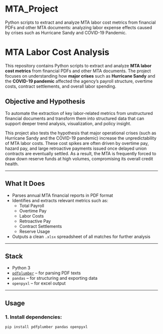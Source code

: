 # MTA_Project
Python scripts to extract and analyze MTA labor cost metrics from financial PDFs and other MTA documents: analyzing labor expense effects caused by crises such as Hurricane Sandy and COVID-19 Pandemic.

# MTA Labor Cost Analysis 

This repository contains Python scripts to extract and analyze **MTA labor cost metrics** from financial PDFs and other MTA documents. The project focuses on understanding how **major crises** such as **Hurricane Sandy** and the **COVID-19 pandemic** affected the agency’s payroll structure, overtime costs, contract settlements, and overall labor spending.

## Objective and Hypothesis

To automate the extraction of key labor-related metrics from unstructured financial documents and transform them into structured data that can support deeper trend analysis, visualization, and policy insight.

This project also tests the hypothesis that major operational crises (such as Hurricane Sandy and the COVID-19 pandemic) increase the unpredictability of MTA labor costs. These cost spikes are often driven by overtime pay, hazard pay, and large retroactive payments issued once delayed union contracts are eventually settled. As a result, the MTA is frequently forced to draw down reserve funds at high volumes, compromising its overall credit health.

---

## What It Does

- Parses annual MTA financial reports in PDF format
- Identifies and extracts relevant metrics such as:
  - Total Payroll
  - Overtime Pay
  - Labor Costs
  - Retroactive Pay
  - Contract Settlements
  - Reserve Usage
- Outputs a clean `.xlsx` spreadsheet of all matches for further analysis

---

## Stack

- Python 3
- [`pdfplumber`](https://github.com/jsvine/pdfplumber) – for parsing PDF texts
- `pandas` – for structuring and exporting data
- `openpyxl` – for excel output

---

## Usage

### 1. Install dependencies:
```bash
pip install pdfplumber pandas openpyxl

